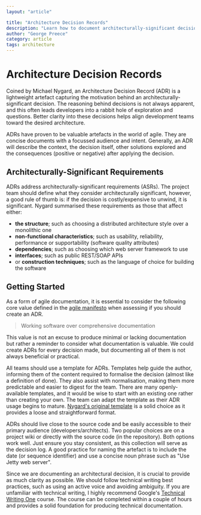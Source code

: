 ```yaml
---
layout: "article"

title: "Architecture Decision Records"
description: "Learn how to document architecturally-significant decisions and why it is crucial for development teams"
author: "George Preece"
category: article
tags: architecture
---
```

# Architecture Decision Records
Coined by Michael Nygard, an Architecture Decision Record (ADR) is a lightweight artefact capturing the motivation behind an architecturally-significant decision. The reasoning behind decisions is not always apparent, and this often leads developers into a rabbit hole of exploration and questions. Better clarity into these decisions helps align development teams toward the desired architecture.

ADRs have proven to be valuable artefacts in the world of agile. They are concise documents with a focussed audience and intent. Generally, an ADR will describe the context, the decision itself, other solutions explored and the consequences (positive or negative) after applying the decision.

## Architecturally-Significant Requirements
ADRs address architecturally-significant requirements (ASRs). The project team should define what they consider architecturally significant, however, a good rule of thumb is: if the decision is costly/expensive to unwind, it is significant. Nygard summarised these requirements as those that affect either:
- **the structure**; such as choosing a distributed architecture style over a monolithic one
- **non-functional characteristics**; such as usability, reliability, performance or supportability (software quality attributes)
- **dependencies**; such as choosing which web server framework to use
- **interfaces**; such as public REST/SOAP APIs
- or **construction techniques**; such as the language of choice for building the software

## Getting Started

As a form of agile documentation, it is essential to consider the following core value defined in the [agile manifesto](https://agilemanifesto.org/) when assessing if you should create an ADR.

> Working software over comprehensive documentation

This value is not an excuse to produce minimal or lacking documentation but rather a reminder to consider what documentation is valuable. We could create ADRs for every decision made, but documenting all of them is not always beneficial or practical.

All teams should use a template for ADRs. Templates help guide the author, informing them of the content required to formalise the decision (almost like a definition of done). They also assist with normalisation, making them more predictable and easier to digest for the team. There are many openly-available templates, and it would be wise to start with an existing one rather than creating your own. The team can adapt the template as their ADR usage begins to mature. [Nygard's original template](https://www.cognitect.com/blog/2011/11/15/documenting-architecture-decisions) is a solid choice as it provides a loose and straightforward format.

ADRs should live close to the source code and be easily accessible to their primary audience (developers/architects). Two popular choices are on a project wiki or directly with the source code (in the repository). Both options work well. Just ensure you stay consistent, as this collection will serve as the decision log. A good practice for naming the artefact is to include the date (or sequence identifier) and use a concise noun phrase such as "Use Jetty web server".

Since we are documenting an architectural decision, it is crucial to provide as much clarity as possible. We should follow technical writing best practices, such as using an active voice and avoiding ambiguity. If you are unfamiliar with technical writing, I highly recommend Google's [Technical Writing One](https://developers.google.com/tech-writing/one) course. The course can be completed within a couple of hours and provides a solid foundation for producing technical documentation.